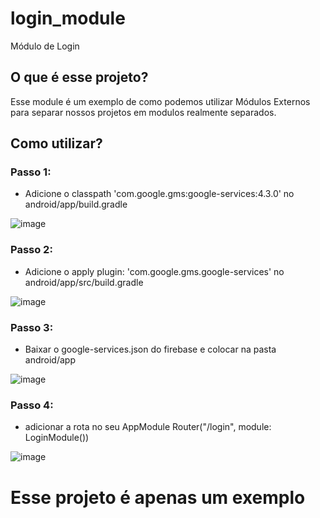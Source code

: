# login_module
Módulo de Login

## O que é esse projeto?

Esse module é um exemplo de como podemos utilizar Módulos Externos para separar nossos projetos em modulos realmente separados.


## Como utilizar?

### Passo 1:   
- Adicione o  classpath 'com.google.gms:google-services:4.3.0' no android/app/build.gradle

![image](https://user-images.githubusercontent.com/4654514/82156991-25ada300-9855-11ea-84ef-7e8c13d0cfe8.png)

### Passo 2:   
- Adicione o  apply plugin: 'com.google.gms.google-services' no android/app/src/build.gradle

![image](https://user-images.githubusercontent.com/4654514/82157014-4a097f80-9855-11ea-8533-96beab2ad40a.png)

### Passo 3:   
- Baixar o google-services.json do firebase e colocar na pasta android/app

![image](https://user-images.githubusercontent.com/4654514/82156978-09116b00-9855-11ea-9b91-766711c397bf.png)

### Passo 4:   
- adicionar a rota no seu AppModule  Router("/login", module: LoginModule())

![image](https://user-images.githubusercontent.com/4654514/82157028-66a5b780-9855-11ea-8cfc-0cfe2581fab0.png)


# Esse projeto é apenas um exemplo 
